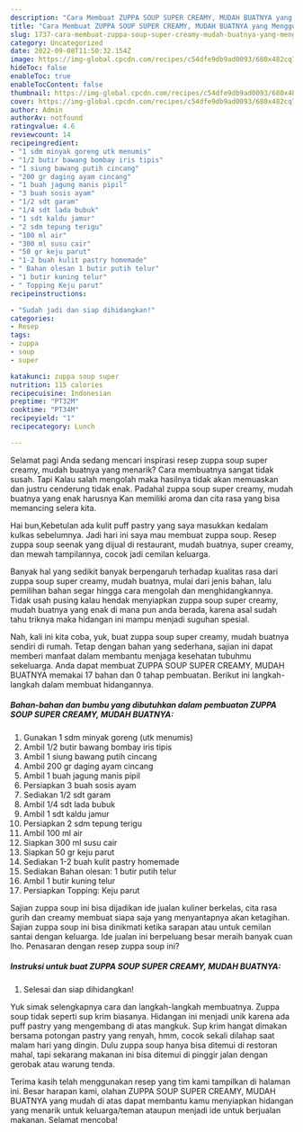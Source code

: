 ```yaml
---
description: "Cara Membuat ZUPPA SOUP SUPER CREAMY, MUDAH BUATNYA yang Menggugah Selera, Buat Buka Puasa Lezat"
title: "Cara Membuat ZUPPA SOUP SUPER CREAMY, MUDAH BUATNYA yang Menggugah Selera, Buat Buka Puasa Lezat"
slug: 1737-cara-membuat-zuppa-soup-super-creamy-mudah-buatnya-yang-menggugah-selera-buat-buka-puasa-lezat
category: Uncategorized
date: 2022-09-08T11:50:32.154Z
image: https://img-global.cpcdn.com/recipes/c54dfe9db9ad0093/680x482cq70/zuppa-soup-super-creamy-mudah-buatnya-foto-resep-utama.jpg
hideToc: false
enableToc: true
enableTocContent: false
thumbnail: https://img-global.cpcdn.com/recipes/c54dfe9db9ad0093/680x482cq70/zuppa-soup-super-creamy-mudah-buatnya-foto-resep-utama.jpg
cover: https://img-global.cpcdn.com/recipes/c54dfe9db9ad0093/680x482cq70/zuppa-soup-super-creamy-mudah-buatnya-foto-resep-utama.jpg
author: Admin
authorAv: notfound
ratingvalue: 4.6
reviewcount: 14
recipeingredient:
- "1 sdm minyak goreng utk menumis"
- "1/2 butir bawang bombay iris tipis"
- "1 siung bawang putih cincang"
- "200 gr daging ayam cincang"
- "1 buah jagung manis pipil"
- "3 buah sosis ayam"
- "1/2 sdt garam"
- "1/4 sdt lada bubuk"
- "1 sdt kaldu jamur"
- "2 sdm tepung terigu"
- "100 ml air"
- "300 ml susu cair"
- "50 gr keju parut"
- "1-2 buah kulit pastry homemade"
- " Bahan olesan 1 butir putih telur"
- "1 butir kuning telur"
- " Topping Keju parut"
recipeinstructions:

- "Sudah jadi dan siap dihidangkan!"
categories:
- Resep
tags:
- zuppa
- soup
- super

katakunci: zuppa soup super 
nutrition: 115 calories
recipecuisine: Indonesian
preptime: "PT32M"
cooktime: "PT34M"
recipeyield: "1"
recipecategory: Lunch

---
```



Selamat pagi Anda sedang mencari inspirasi resep zuppa soup super creamy, mudah buatnya yang menarik? Cara membuatnya sangat tidak susah. Tapi Kalau salah mengolah maka hasilnya tidak akan memuaskan dan justru cenderung tidak enak. Padahal zuppa soup super creamy, mudah buatnya yang enak harusnya Kan memiliki aroma dan cita rasa yang bisa memancing selera kita.


Hai bun,Kebetulan ada kulit puff pastry yang saya masukkan kedalam kulkas sebelumnya. Jadi hari ini saya mau membuat zuppa soup. Resep zuppa soup seenak yang dijual di restaurant, mudah buatnya, super creamy, dan mewah tampilannya, cocok jadi cemilan keluarga.

Banyak hal yang sedikit banyak berpengaruh terhadap kualitas rasa dari zuppa soup super creamy, mudah buatnya, mulai dari jenis bahan, lalu pemilihan bahan segar hingga cara mengolah dan menghidangkannya. Tidak usah pusing kalau hendak menyiapkan zuppa soup super creamy, mudah buatnya yang enak di mana pun anda berada, karena asal sudah tahu triknya maka hidangan ini mampu menjadi suguhan spesial.


Nah, kali ini kita coba, yuk, buat zuppa soup super creamy, mudah buatnya sendiri di rumah. Tetap dengan bahan yang sederhana, sajian ini dapat memberi manfaat dalam membantu menjaga kesehatan tubuhmu sekeluarga. Anda dapat membuat ZUPPA SOUP SUPER CREAMY, MUDAH BUATNYA memakai 17 bahan dan 0 tahap pembuatan. Berikut ini langkah-langkah dalam membuat hidangannya.

<!--inarticleads1-->

##### Bahan-bahan dan bumbu yang dibutuhkan dalam pembuatan ZUPPA SOUP SUPER CREAMY, MUDAH BUATNYA:

1. Gunakan 1 sdm minyak goreng (utk menumis)
1. Ambil 1/2 butir bawang bombay iris tipis
1. Ambil 1 siung bawang putih cincang
1. Ambil 200 gr daging ayam cincang
1. Ambil 1 buah jagung manis pipil
1. Persiapkan 3 buah sosis ayam
1. Sediakan 1/2 sdt garam
1. Ambil 1/4 sdt lada bubuk
1. Ambil 1 sdt kaldu jamur
1. Persiapkan 2 sdm tepung terigu
1. Ambil 100 ml air
1. Siapkan 300 ml susu cair
1. Siapkan 50 gr keju parut
1. Sediakan 1-2 buah kulit pastry homemade
1. Sediakan  Bahan olesan: 1 butir putih telur
1. Ambil 1 butir kuning telur
1. Persiapkan  Topping: Keju parut


Sajian zuppa soup ini bisa dijadikan ide jualan kuliner berkelas, cita rasa gurih dan creamy membuat siapa saja yang menyantapnya akan ketagihan. Sajian zuppa soup ini bisa dinikmati ketika sarapan atau untuk cemilan santai dengan keluarga. Ide jualan ini berpeluang besar meraih banyak cuan lho. Penasaran dengan resep zuppa soup ini? 

<!--inarticleads2-->

##### Instruksi untuk buat ZUPPA SOUP SUPER CREAMY, MUDAH BUATNYA:


1. Selesai dan siap dihidangkan!

Yuk simak selengkapnya cara dan langkah-langkah membuatnya. Zuppa soup tidak seperti sup krim biasanya. Hidangan ini menjadi unik karena ada puff pastry yang mengembang di atas mangkuk. Sup krim hangat dimakan bersama potongan pastry yang renyah, hmm, cocok sekali dilahap saat malam hari yang dingin. Dulu zuppa soup hanya bisa ditemui di restoran mahal, tapi sekarang makanan ini bisa ditemui di pinggir jalan dengan gerobak atau warung tenda. 

Terima kasih telah menggunakan resep yang tim kami tampilkan di halaman ini. Besar harapan kami, olahan ZUPPA SOUP SUPER CREAMY, MUDAH BUATNYA yang mudah di atas dapat membantu kamu menyiapkan hidangan yang menarik untuk keluarga/teman ataupun menjadi ide untuk berjualan makanan. Selamat mencoba!
